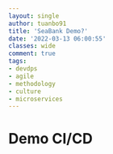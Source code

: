 ```yaml
---
layout: single
author: tuanbo91
title: 'SeaBank Demo?'
date: '2022-03-13 06:00:55'
classes: wide
comment: true
tags:
- devdps
- agile
- methodology
- culture
- microservices
---
```


# Demo CI/CD